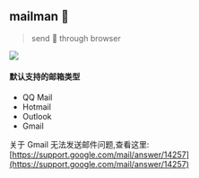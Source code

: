 ## mailman :cop:
> send :e-mail: through browser

![](https://img.shields.io/travis/xuqingfeng/mailman/master.svg?style=flat-square)



#### 默认支持的邮箱类型

- QQ Mail
- Hotmail
- Outlook
- Gmail

关于 Gmail 无法发送邮件问题,查看这里: [https://support.google.com/mail/answer/14257](https://support.google.com/mail/answer/14257)
